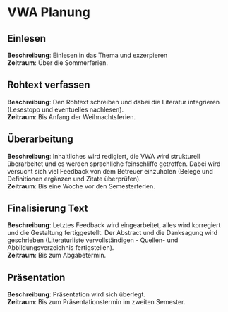 # VWA Planung

## Einlesen

**Beschreibung**: Einlesen in das Thema und exzerpieren <br>
**Zeitraum**: Über die Sommerferien.

## Rohtext verfassen

**Beschreibung**: Den Rohtext schreiben und dabei die Literatur integrieren (Lesestopp und eventuelles nachlesen). <br>
**Zeitraum**: Bis Anfang der Weihnachtsferien.

## Überarbeitung

**Beschreibung**: Inhaltliches wird redigiert, die VWA wird strukturell überarbeitet und es werden sprachliche feinschliffe getroffen. Dabei wird versucht sich viel Feedback von dem Betreuer einzuholen (Belege und Definitionen ergänzen und Zitate überprüfen). <br>
**Zeitraum**: Bis eine Woche vor den Semesterferien.

## Finalisierung Text

**Beschreibung**: Letztes Feedback wird eingearbeitet, alles wird korregiert und die Gestaltung fertiggestellt. Der Abstract und die Danksagung wird geschrieben (Literaturliste vervollständigen - Quellen- und Abbildungsverzeichnis fertigstellen). <br>
**Zeitraum**: Bis zum Abgabetermin.

## Präsentation

**Beschreibung**: Präsentation wird sich überlegt. <br>
**Zeitraum**: Bis zum Präsentationstermin im zweiten Semester.